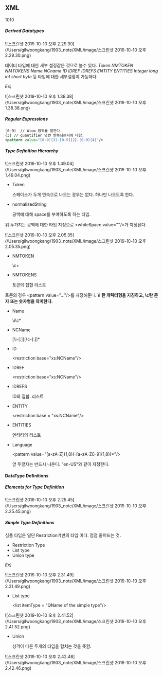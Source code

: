 ## XML

1010

##### Derived Datatypes

![스크린샷 2019-10-10 오후 2.29.30](/Users/gilwoongkang/1903_note/XML/image/스크린샷 2019-10-10 오후 2.29.30.png)

데이터 타입에 대한 세부 설정같은 것으로 볼수 있다. *Token NMTOKEN NMTOKENS Name NCname ID IDREF IDREFS ENTITY ENTITIES Integer long int short byte* 등 타입에 대한 세부설정이 가능하다.

*Ex)*

![스크린샷 2019-10-10 오후 1.38.38](/Users/gilwoongkang/1903_note/XML/image/스크린샷 2019-10-10 오후 1.38.38.png)

##### Regular Expressions

```xml
[0-9]  // Atom 범위를 말한다.
{3} // quantifier 몇번 반복되는지에 대함.
<pattern value="[0-9]{3}-[0-9]{2}-[0-9]{4}"/>
```

##### Type Definition Hierarchy

![스크린샷 2019-10-10 오후 1.49.04](/Users/gilwoongkang/1903_note/XML/image/스크린샷 2019-10-10 오후 1.49.04.png)

- Token

  스페이스가 두개 연속으로 나오는 경우는 없다. 하나만 나오도록 한다.

- normalizedString

  공백에 대해 space를 부여하도록 하는 타입.

위 두가지는 공백에 대한 타입 지정으로 \<whiteSpace value=""/>가 지정된다.

![스크린샷 2019-10-10 오후 2.05.35](/Users/gilwoongkang/1903_note/XML/image/스크린샷 2019-10-10 오후 2.05.35.png)

- NMTOKEN

  \c+ 

- NMTOKENS

  토큰의 집합 리스트

토큰의 경우 \<pattern value="..."/>를 지정해준다. **\i 란 캐릭터형을 지칭하고, \c란 문자 또는 숫자형을 의미한다.**

- Name

  \i\c*

- NCName

  \[\i-\[:]][\c-[:]]*

- ID

  \<restriction base="xs:NCName"/>

- IDREF

  \<restriction base="xs:NCName"/>

- IDREFS

  ID의 집합. 리스트

- ENTITY

  \<restriction base = "xs:NCName"/>

- ENTITIES

  엔티티의 리스트

- Language

  \<pattern value="[a-zA-Z]{1,8}(-[a-zA-Z0-9]{1,8})*"/>

  앞 두글자는 반드시 나온디.  "en-US"와 같이 지정한다.

#### DataType Definitions

##### Elements for Type Definition

![스크린샷 2019-10-10 오후 2.25.45](/Users/gilwoongkang/1903_note/XML/image/스크린샷 2019-10-10 오후 2.25.45.png)

##### Simple Type Definitions

심플 타입은 일단 Restriction기반의 타입 이다. 점점 줄어드는 것.

- Restriction Type 
- List type
- Union type

*Ex)*

![스크린샷 2019-10-10 오후 2.31.49](/Users/gilwoongkang/1903_note/XML/image/스크린샷 2019-10-10 오후 2.31.49.png)

- List type

  \<list itemType = "QName of the simple type"/>

![스크린샷 2019-10-10 오후 2.41.52](/Users/gilwoongkang/1903_note/XML/image/스크린샷 2019-10-10 오후 2.41.52.png)

- Union

  성격이 다른 두개의 타입을 합치는 것을 뜻함.

![스크린샷 2019-10-10 오후 2.42.46](/Users/gilwoongkang/1903_note/XML/image/스크린샷 2019-10-10 오후 2.42.46.png)

